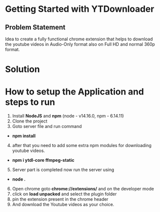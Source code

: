 # Getting Started with YTDownloader

## Problem Statement 
 
Idea to create a fully functional chrome extension that helps to download the youtube videos in Audio-Only format also on Full HD and normal 360p format. 


# Solution

# How to setup the Application and steps to run

1. Install **NodeJS** and **npm** (node - v14.16.0, npm - 6.14.11)
2. Clone the project
3. Goto server file and run command
- **npm install**
4. after that you need to add some extra npm modules for downloading youtube videos.
- **npm i ytdl-core ffmpeg-static**
5. Server part is completed now run the server using 
- **node .**
6. Open chrome goto **chrome://extensions/** and on the developer mode
7. click on **load unpacked** and select the plugin folder
8. pin the extension present in the chrome header
9. And download the Youtube videos as your choice.
